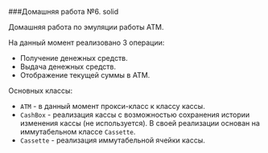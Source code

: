 ###Домашняя работа №6. solid

<p>Домашняя работа по эмуляции работы АТМ.</p>
На данный момент реализовано 3 операции:

+ Получение денежных средств.
+ Выдача денежных средств.
+ Отображение текущей суммы в АТМ.

Основных классы:
+ `ATM` - в данный момент прокси-класс к классу кассы.
+ `CashBox` - реализация кассы с возможностью сохранения истории изменения кассы (не используется). В своей реализации основан на иммутабельном классе `Cassette`.
+ `Cassette` - реализация иммутабельной ячейки кассы.
